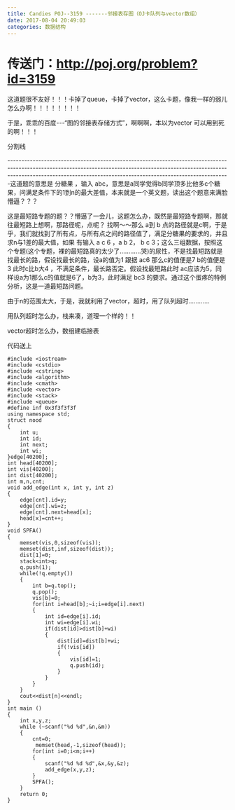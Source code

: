 ```yaml
---
title: Candies POJ--3159 -------邻接表存图（OJ卡队列与vector数组）
date: 2017-08-04 20:49:03
categories: 数据结构
---
```

#  传送门：http://poj.org/problem?id=3159

这道题很不友好！！！卡掉了queue，卡掉了vector，这么卡题，像我一样的弱儿怎么办啊！！！！！！！！

于是，乖乖的百度---“图的邻接表存储方式”，啊啊啊，本以为vector 可以用到死的啊！！！

分割线

\---------------------------------------------------<!-- more -->----------------------------------------------------------------------------------------------------------------------------------------------------------------------------------------这道题的意思是
分糖果 ，输入 abc，意思是a同学觉得b同学顶多比他多c个糖果，问满足条件下的1到n的最大差值，本来就是一个英文题，读出这个题意来满脸懵逼？？？

这是最短路专题的题？？懵逼了一会儿，这题怎么办，既然是最短路专题啊，那就往最短路上想啊，那路径呢，点呢？ 找啊～～那么 a到 b
点的路径就是c啊，于是乎，我们就找到了所有点，与所有点之间的路径值了，满足分糖果的要求的，并且求n与1差的最大值，如果 有输入 a c 6 ，a b 2，
b c 3；这么三组数据，按照这个专题(这个专题，裸的最短路真的太少了…………哭)的尿性，不是找最短路就是找最长的路，假设找最长的路，设a的值为1 跟据
ac6 那么c的值便是7 b的值便是3 此时c比b大4 ，不满足条件，最长路否定。假设找最短路此时
ac应该为5，同样设a为1那么c的值就是6了，b为3，此时满足 bc3 的要求。通过这个蛋疼的特例分析，这是一道最短路问题。

由于n的范围太大，于是，我就利用了vector，超时，用了队列超时…………

用队列超时怎么办，栈来凑，道理一个样的！！

vector超时怎么办，数组建临接表

代码送上

    
    
    #include <iostream>
    #include <cstdio>
    #include <cstring>
    #include <algorithm>
    #include <cmath>
    #include <vector>
    #include <stack>
    #include <queue>
    #define inf 0x3f3f3f3f
    using namespace std;
    struct nood
    {
        int u;
        int id;
        int next;
        int wi;
    }edge[40200];
    int head[40200];
    int vis[40200];
    int dist[40200];
    int m,n,cnt;
    void add_edge(int x, int y, int z)
    {
        edge[cnt].id=y;
        edge[cnt].wi=z;
        edge[cnt].next=head[x];
        head[x]=cnt++;
    }
    void SPFA()
    {
        memset(vis,0,sizeof(vis));
        memset(dist,inf,sizeof(dist));
        dist[1]=0;
        stack<int>q;
        q.push(1);
        while(!q.empty())
        {
            int b=q.top();
            q.pop();
            vis[b]=0;
            for(int i=head[b];~i;i=edge[i].next)
            {
                int id=edge[i].id;
                int wi=edge[i].wi;
                if(dist[id]>dist[b]+wi)
                {
                    dist[id]=dist[b]+wi;
                    if(!vis[id])
                    {
                        vis[id]=1;
                        q.push(id);
                    }
                }
            }
        }
        cout<<dist[n]<<endl;
    }
    int main ()
    {
        int x,y,z;
        while (~scanf("%d %d",&n,&m))
        {
            cnt=0;
             memset(head,-1,sizeof(head));
            for(int i=0;i<m;i++)
            {
                scanf("%d %d %d",&x,&y,&z);
                add_edge(x,y,z);
            }
            SPFA();
        }
        return 0;
    }
    

  
  

